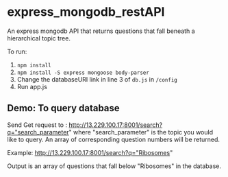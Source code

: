# express_mongodb_restAPI
An express mongodb API that returns questions that fall beneath a hierarchical topic tree.


To run:
1. `npm install`
2. `npm install -S express mongoose body-parser`
3. Change the databaseURI link in line 3 of `db.js` in `/config`
4. Run app.js


## Demo: To query database
Send Get request to : http://13.229.100.17:8001/search?q="search_parameter" where "search_parameter" is the topic you would like to query. An array of corresponding question numbers will be returned.

Example: http://13.229.100.17:8001/search?q="Ribosomes"

Output is an array of questions that fall below "Ribosomes" in the database. 

